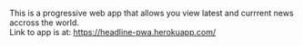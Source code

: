 This is a progressive web app that allows you view latest and currrent news accross the world.  
Link to app is at: https://headline-pwa.herokuapp.com/
